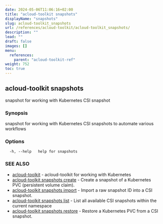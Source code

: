 ```yaml
---
date: 2024-05-06T11:06:16+02:00
title: "acloud-toolkit snapshots"
displayName: "snapshots"
slug: acloud-toolkit_snapshots
url: /references/acloud-toolkit/acloud-toolkit_snapshots/
description: ""
lead: ""
draft: false
images: []
menu:
  references:
    parent: "acloud-toolkit-ref"
weight: 752
toc: true
---
```

## acloud-toolkit snapshots

snapshot for working with Kubernetes CSI snapshot

### Synopsis

snapshot for working with Kubernetes CSI snapshots to automate various workflows

### Options

```
  -h, --help   help for snapshots
```

### SEE ALSO

* [acloud-toolkit](/references/acloud-toolkit/acloud-toolkit/)	 - acloud-toolkit for working with Kubernetes
* [acloud-toolkit snapshots create](/references/acloud-toolkit/acloud-toolkit_snapshots_create/)	 - Create a snapshot of a Kubernetes PVC (persistent volume claim).
* [acloud-toolkit snapshots import](/references/acloud-toolkit/acloud-toolkit_snapshots_import/)	 - Import a raw snapshot ID into a CSI snapshot.
* [acloud-toolkit snapshots list](/references/acloud-toolkit/acloud-toolkit_snapshots_list/)	 - List all available CSI snapshots within the current namespace
* [acloud-toolkit snapshots restore](/references/acloud-toolkit/acloud-toolkit_snapshots_restore/)	 - Restore a Kubernetes PVC from a CSI snapshot.

